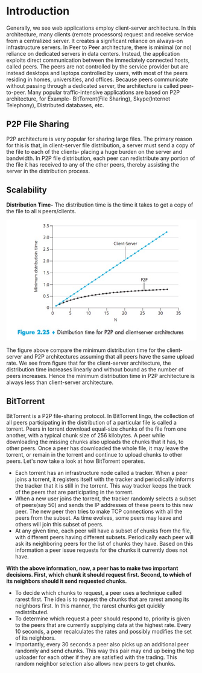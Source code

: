 # Introduction

Generally, we see web applications employ client-server architecture.  In this architecture, many clients (remote processors) request and receive service from a centralized server. It creates a significant reliance on always-on infrastructure servers. In Peer to Peer architecture, there is minimal (or no) reliance on dedicated servers in data centers. Instead, the application exploits direct communication between the immediately connected hosts, called peers. The peers are not controlled by the service provider but are instead desktops and laptops controlled by users, with most of the peers residing in homes, universities, and offices. Because peers communicate without passing through a dedicated server, the architecture is called peer-to-peer. Many popular traffic-intensive applications are based on P2P architecture, for Example- BitTorrent(File Sharing), Skype(Internet Telephony), Distributed databases, etc.

## P2P File Sharing

P2P architecture is very popular for sharing large files. The primary reason for this is that, in client-server file distribution, a server must send a copy of the file to each of the clients- placing a huge burden on the server and bandwidth. In P2P file distribution, each peer can redistribute any portion of the file it has received to any of the other peers, thereby assisting the server in the distribution process.

## Scalability

**Distribution Time-** The distribution time is the time it takes to get a copy of the file to all `N` peers/clients.

![img source: Computer Networking a Top Down Approach](images/p2p.jpeg)

The figure above compare the minimum distribution time for the client-server and P2P architectures assuming that all peers have the same upload rate. We see from figure that for the client-server architecture, the distribution time increases linearly and without bound as the number of peers increases. Hence the minimum distribution time in P2P architecture is always less than client-server architecture.

## BitTorrent

BitTorrent is a P2P file-sharing protocol. In BitTorrent lingo, the collection of all peers participating in the distribution of a particular file is called a torrent. Peers in torrent download equal-size chunks of the file from one another, with a typical chunk size of 256 kilobytes. A peer while downloading the missing chunks also uploads the chunks that it has, to other peers. Once a peer has downloaded the whole file, it may leave the torrent, or remain in the torrent and continue to upload chunks to other peers. Let's now take a look at how BitTorrent operates.

* Each torrent has an infrastructure node called a tracker. When a peer joins a torrent, it registers itself with the tracker and periodically informs the tracker that it is still in the torrent. This way tracker keeps the track of the peers that are participating in the torrent.
* When a new user joins the torrent, the tracker randomly selects a subset of peers(say 50) and sends the IP addresses of these peers to this new peer. The new peer then tries to make TCP connections with all the peers from the subset. As time evolves, some peers may leave and others will join this subset of peers.
* At any given time, each peer will have a subset of chunks from the file, with different peers having different subsets. Periodically each peer will ask its neighboring peers for the list of chunks they have. Based on this information a peer issue requests for the chunks it currently does not have.

**With the above information, now, a peer has to make two important decisions. First, which chunk it should request first. Second, to which of its neighbors should it send requested chunks.**

* To decide which chunks to request, a peer uses a technique called rarest first. The idea is to request the chunks that are rarest among its neighbors first. In this manner, the rarest chunks get quickly redistributed.
* To determine which request a peer should respond to, priority is given to the peers that are currently supplying data at the highest rate. Every 10 seconds, a peer recalculates the rates and possibly modifies the set of its neighbors.
* Importantly, every 30 seconds a peer also picks up an additional peer randomly and send chunks. This way this pair may end up being the top uploader for each other if they are satisfied with the trading. This random neighbor selection also allows new peers to get chunks.